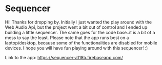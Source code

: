 # Sequencer

Hi! Thanks for dropping by. Initially I just wanted the play around with the Web Audio Api, but the project went a bit out of control and I ended up building a little sequencer. The same goes for the code base..it is a bit of a mess to say the least. Please note that the app runs best on a laptop/desktop, because some of the functionalities are disabled for mobile devices. I hope you will have fun playing around with this sequencer! :)

Link to the app: https://sequencer-a118b.firebaseapp.com/
